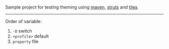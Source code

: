 Sample project for testing theming using [maven][1], [struts][2] and [tiles][3].

---

Order of variable:

1. `-D` switch
2. `<profile>` default
3. `property` file

[1]: https://maven.apache.org/
[2]: https://struts.apache.org/
[3]: http://tiles.apache.org/framework/migration/
